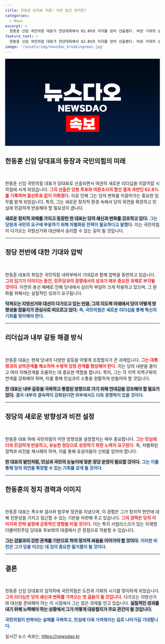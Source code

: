 ```yaml
---
title: 한동훈 당대표 귀환! 이변 없던 정치판?
categories:
  - News
excerpt: >
  한동훈 신임 국민의힘 대표가 전당대회에서 62.8%의 지지를 얻어 선출됐다. 여권 기대의 상징으로 자리매김하며 총선 준비와 당 쇄신에 나설 예정이다. 그의 리더십이 극복해야 할 과제는 대통령과의 관계 재정립이다.
feature_text: >
  한동훈 신임 국민의힘 대표가 전당대회에서 62.8%의 지지를 얻어 선출됐다. 여권 기대의 상징으로 자리매김하며 총선 준비와 당 쇄신에 나설 예정이다. 그의 리더십이 극복해야 할 과제는 대통령과의 관계 재정립이다.
image: '/assets/img/newsdao_breakingnews.jpg'
---
```


<p><img src="/assets/img/newsdao_breakingnews.jpg" alt="koreaapp 속보" /></p>

<h2 data-ke-size="size26">한동훈 신임 당대표의 등장과 국민의힘의 미래</h2>

<p>&nbsp;</p>

<p>한동훈 신임 국민의힘 대표가 당대표로 선출되면서 여권의 새로운 리더십을 이끌어갈 시작점에 서게 되었습니다. <b><span style="color: #ee2323;">그의 선출은 당원 투표와 여론조사의 합산 결과 과반인 62.8%를 기록하며 결선투표 없이 이뤄졌다.</span></b> 이로 인해 그는 당의 변화를 이끌어가는 중요한 임무를 맡게 되었습니다. 특히, 그는 새로운 정치적 환경 속에서 당의 외연을 확장하고 민심에 민감하게 반응해야 할 필요성이 큽니다.</p>

<p><b><span style="background-color: #21538527;">새로운 정치적 과제를 가지고 등장한 한 대표는 당의 쇄신과 변화를 강조하고 있다.</span></b> <b><span style="color: #1a5490;">그는 당원과 국민의 요구에 부응하기 위해 차별화된 전략이 필요하다고 말했다.</span></b> 이는 국민의힘이 다가오는 지방선거와 대선에서 승리할 수 있는 길이 될 것입니다.</p>

<hr>

<h2 data-ke-size="size26">정당 전반에 대한 기대와 압박</h2>

<p>&nbsp;</p>

<p>한동훈 대표의 취임은 국민의힘 내외부에서 기대감과 함께 압박을 동반하고 있습니다. <b><span style="color: #ee2323;">그의 임기가 이어지는 동안, 민주당과의 경쟁에서의 성과가 매우 중요한 과제로 부각될 것이다.</span></b> 이전의 총선 패배로 인해 당내에서 심리적 부담이 크게 작용하고 있으며, 그 완화를 위해서는 실질적인 성과가 요구됩니다. </p>

<p><b><span style="background-color: #21538527;">닥쳐오는 지방선거와 대선이 다가오고 있는 만큼, 그의 지도력 아래에서 당이 어떻게 방향성을 잡을지가 관심사로 떠오르고 있다.</span></b> <b><span style="color: #1a5490;">즉, 국민의힘은 새로운 리더십을 통해 혁신의 기회를 맞이해야 한다.</span></b></p>

<hr>

<h2 data-ke-size="size26">리더십과 내부 갈등 해결 방식</h2>

<p>&nbsp;</p>

<p>한동훈 대표는 현재 당내의 다양한 갈등을 어떻게 조정할지가 큰 과제입니다. <b><span style="color: #ee2323;">그는 대통령과의 상하관계를 해소하며 수평적 당정 관계를 형성해야 한다.</span></b> 이는 당의 내분을 줄이고 여러 이해관계를 조율하는 데 중요한 역할을 합니다. 특히, 그는 각 지역 지역구와의 연계를 강화해야 하며, 이를 통해 민심과의 소통을 원활하게 만들어야 할 것입니다.</p>

<p><b><span style="background-color: #21538527;">한 대표는 내부 갈등을 극복하고 통합된 방향으로 가기 위해 연대감을 강조해야 할 필요가 있다.</span></b> <b><span style="color: #1a5490;">결국 내부의 결속력이 강화된다면 외부에서도 더욱 경쟁력이 있을 것이다.</span></b></p>

<hr>

<h2 data-ke-size="size26">정당의 새로운 방향성과 비전 설정</h2>

<p>&nbsp;</p>

<p>한동훈 대표 하에 국민의힘이 어떤 방향성을 설정할지는 매우 중요합니다. <b><span style="color: #ee2323;">그는 민심에 더욱 민감하게 반응하고, 유능한 정당으로 성장하기 위한 노력이 요구된다.</span></b> 즉, 차별화된 정책과 비전을 제시해야 하며, 이를 통해 유권자들의 신뢰를 얻어야 합니다. </p>

<p><b><span style="background-color: #21538527;">한 대표의 발언처럼, 민심과 국민의 눈높이에 맞춘 정당 운영이 필요할 것이다.</span></b> <b><span style="color: #1a5490;">그는 이를 통해 당의 외연을 확장할 수 있는 기회를 갖게 될 것이다.</span></b></p>

<hr>

<h2 data-ke-size="size26">한동훈의 정치 경력과 이미지</h2>

<p>&nbsp;</p>

<p>한동훈 대표는 특수부 검사와 법무부 장관을 지냈으며, 이 경험은 그가 정치적 현안에 대해 전문성을 가지고 접근할 수 있는 기반을 마련해 주고 있습니다. <b><span style="color: #ee2323;">그의 경력은 당의 이미지와 전략 설정에 긍정적인 영향을 미칠 것이다.</span></b> 이는 특히 사법리스크가 있는 이재명 더불어민주당 당대표 후보와의 대결에서 큰 장점으로 작용할 수 있습니다.</p>

<p><b><span style="background-color: #21538527;">그는 검찰과의 강한 관계를 기반으로 하여 정치적 싸움을 이어가야 할 것이다.</span></b> <b><span style="color: #1a5490;">이러한 비전은 그가 당을 이끄는 데 있어 중요한 밑거름이 될 것이다.</span></b></p>

<hr>

<h2 data-ke-size="size26">결론</h2>

<p>&nbsp;</p>

<p>한동훈 신임 당대표의 임직하에 국민의힘은 도전과 기회의 시기를 맞이하게 되었습니다. <b><span style="color: #ee2323;">그의 리더십은 당의 쇄신과 변화를 가져오는 첫 걸음이 될 것입니다.</span></b> 다가오는 지방선거와 대선을 준비해야 하는 이 시점에서 그는 많은 과제를 안고 있습니다. <b><span style="background-color: #21538527;">실질적인 성과를 내기 위해 노력해야 하는 상황에서 그가 어떻게 대응할지가 주요 관건이 될 것입니다.</span></b> </p>

<p><b><span style="color: #1a5490;">국민의힘이 반복되는 실패를 극복하고, 민심에 더욱 가까워지는 길로 나아가길 기대합니다.</span></b> </p>

<p data-ke-size="size16"></p>
실시간 뉴스 속보는, <a href="https://newsdao.kr" rel="dofollow">https://newsdao.kr</a>



